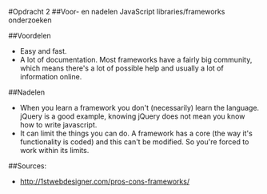 #Opdracht 2 
##Voor- en nadelen JavaScript libraries/frameworks onderzoeken

##Voordelen
- Easy and fast.
- A lot of documentation. Most frameworks have a fairly big community, which means there's a lot of possible help and usually a lot of information online.

##Nadelen
- When you learn a framework you don't (necessarily) learn the language. jQuery is a good example, knowing jQuery does not mean you know how to write javascript.
- It can limit the things you can do. A framework has a core (the way it's functionality is coded) and this can't be modified. So you're forced to work within its limits.

##Sources:
- http://1stwebdesigner.com/pros-cons-frameworks/
